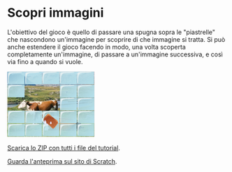 # Scopri immagini

L'obiettivo del gioco è quello di passare una spugna sopra le "piastrelle" che nascondono un'immagine per scoprire di che immagine si tratta.
Si può anche estendere il gioco facendo in modo, una volta scoperta completamente un'immagine, di passare a un'immagine successiva, e così via fino a quando si vuole.

![Immagine](thumbnail.png)

[Scarica lo ZIP con tutti i file del tutorial](https://github.com/kronwiz/codingtutorials/raw/master/scratch/scopri_immagini/scopri_immagini.zip).

[Guarda l'anteprima sul sito di Scratch](https://scratch.mit.edu/projects/49248044/).
